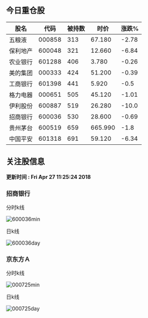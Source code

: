 
## 今日重仓股 

|股名|代码|被持数|时价|涨跌%|
|---|---|---|---|---|
|五粮液|000858|313|67.180|-2.78|
|保利地产|600048|321|12.660|-6.84|
|农业银行|601288|406|3.780|-0.26|
|美的集团|000333|424|51.200|-0.39|
|工商银行|601398|441|5.920|-0.5|
|格力电器|000651|505|45.120|-1.01|
|伊利股份|600887|519|26.280|-10.0|
|招商银行|600036|530|28.600|-0.69|
|贵州茅台|600519|659|665.990|-1.8|
|中国平安|601318|691|59.120|-6.34|

## 关注股信息
**更新时间 : Fri Apr 27 11:25:24 2018**
### 招商银行 
分时k线

![600036min](http://image.sinajs.cn/newchart/min/n/sh600036.gif)

日k线

![600036day](http://image.sinajs.cn/newchart/daily/n/sh600036.gif)

### 京东方Ａ 
分时k线

![000725min](http://image.sinajs.cn/newchart/min/n/sz000725.gif)

日k线

![000725day](http://image.sinajs.cn/newchart/daily/n/sz000725.gif)
